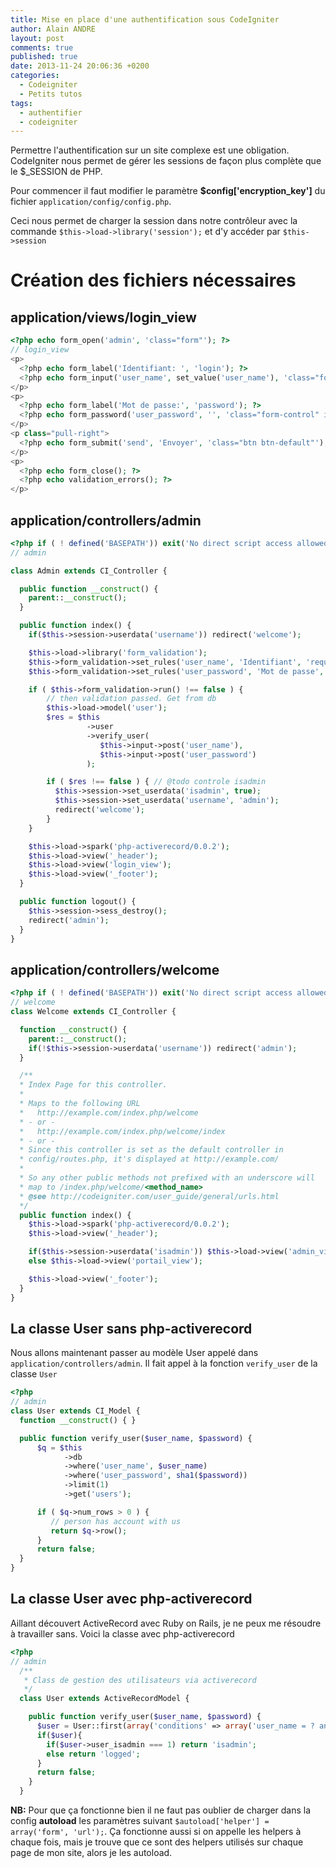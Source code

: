 ```yaml
---
title: Mise en place d'une authentification sous CodeIgniter
author: Alain ANDRE
layout: post
comments: true
published: true
date: 2013-11-24 20:06:36 +0200
categories:
  - Codeigniter
  - Petits tutos
tags:
  - authentifier
  - codeigniter
---
```

Permettre l'authentification sur un site complexe est une obligation. CodeIgniter nous permet de gérer les sessions de façon plus complète que le $_SESSION de PHP.

Pour commencer il faut modifier le paramètre **$config['encryption_key']** du fichier `application/config/config.php`.

Ceci nous permet de charger la session dans notre contrôleur avec la commande `$this->load->library('session');` et d'y accéder par `$this->session`

# Création des fichiers nécessaires

## application/views/login_view

```php 
<?php echo form_open('admin', 'class="form"'); ?>
// login_view
<p>
  <?php echo form_label('Identifiant: ', 'login'); ?>
  <?php echo form_input('user_name', set_value('user_name'), 'class="form-control" id="login" autofocus'); ?>
</p>
<p>
  <?php echo form_label('Mot de passe:', 'password'); ?>
  <?php echo form_password('user_password', '', 'class="form-control" id="password"'); ?>
</p>
<p class="pull-right">
  <?php echo form_submit('send', 'Envoyer', 'class="btn btn-default"'); ?>
</p>
<p>
  <?php echo form_close(); ?>
  <?php echo validation_errors(); ?>
</p>
```

## application/controllers/admin

```php 
<?php if ( ! defined('BASEPATH')) exit('No direct script access allowed');
// admin

class Admin extends CI_Controller {

  public function __construct() {
    parent::__construct();
  }

  public function index() {
    if($this->session->userdata('username')) redirect('welcome');

    $this->load->library('form_validation');
    $this->form_validation->set_rules('user_name', 'Identifiant', 'required');
    $this->form_validation->set_rules('user_password', 'Mot de passe', 'required|min_length[4]');

    if ( $this->form_validation->run() !== false ) {
        // then validation passed. Get from db
        $this->load->model('user');
        $res = $this
                 ->user
                 ->verify_user(
                    $this->input->post('user_name'),
                    $this->input->post('user_password')
                 );

        if ( $res !== false ) { // @todo controle isadmin
          $this->session->set_userdata('isadmin', true);
          $this->session->set_userdata('username', 'admin');
          redirect('welcome');
        }
    }

    $this->load->spark('php-activerecord/0.0.2');
    $this->load->view('_header');
    $this->load->view('login_view');
    $this->load->view('_footer');
  }

  public function logout() {
    $this->session->sess_destroy();
    redirect('admin');
  }
}
```

## application/controllers/welcome

```php 
<?php if ( ! defined('BASEPATH')) exit('No direct script access allowed');
// welcome
class Welcome extends CI_Controller {

  function __construct() {
    parent::__construct();
    if(!$this->session->userdata('username')) redirect('admin');
  }

  /**
  * Index Page for this controller.
  *
  * Maps to the following URL
  *   http://example.com/index.php/welcome
  * - or -
  *   http://example.com/index.php/welcome/index
  * - or -
  * Since this controller is set as the default controller in
  * config/routes.php, it's displayed at http://example.com/
  *
  * So any other public methods not prefixed with an underscore will
  * map to /index.php/welcome/<method_name>
  * @see http://codeigniter.com/user_guide/general/urls.html
  */
  public function index() {
    $this->load->spark('php-activerecord/0.0.2');
    $this->load->view('_header');

    if($this->session->userdata('isadmin')) $this->load->view('admin_view');
    else $this->load->view('portail_view');

    $this->load->view('_footer');
  }
}
```

## La classe User sans php-activerecord

Nous allons maintenant passer au modèle User appelé dans `application/controllers/admin`. Il fait appel à la fonction `verify_user` de la classe `User`

```php 
<?php
// admin
class User extends CI_Model {
  function __construct() { }

  public function verify_user($user_name, $password) {
      $q = $this
            ->db
            ->where('user_name', $user_name)
            ->where('user_password', sha1($password))
            ->limit(1)
            ->get('users');

      if ( $q->num_rows > 0 ) {
         // person has account with us
         return $q->row();
      }
      return false;
  }
}
```

## La classe User avec php-activerecord

Aillant découvert ActiveRecord avec Ruby on Rails, je ne peux me résoudre à travailler sans. Voici la classe avec php-activerecord

```php
<?php
// admin
  /**
   * Class de gestion des utilisateurs via activerecord
   */
  class User extends ActiveRecordModel {

    public function verify_user($user_name, $password) {
      $user = User::first(array('conditions' => array('user_name = ? and user_password = ?', $user_name, sha1($password)) ));
      if($user){
        if($user->user_isadmin === 1) return 'isadmin';
        else return 'logged';
      }
      return false;
    }
  }
```

**NB:** Pour que ça fonctionne bien il ne faut pas oublier de charger dans la config **autoload** les paramètres suivant `$autoload['helper'] = array('form', 'url');`. Ça fonctionne aussi si on appelle les helpers à chaque fois, mais je trouve que ce sont des helpers utilisés sur chaque page de mon site, alors je les autoload.
